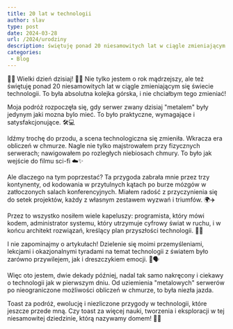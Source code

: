 ```yaml
---
title: 20 lat w technologii
author: slav
type: post
date: 2024-03-28
url: /2024/urodziny
description: świętuję ponad 20 niesamowitych lat w ciągle zmieniającym się świecie technologii. To była absolutna kolejka górska, i nie chciałbym tego zmieniać!
categories:
 - Blog
---
```


🎈🎉 Wielki dzień dzisiaj! 🎉🎈 Nie tylko jestem o rok mądrzejszy, ale też świętuję ponad 20 niesamowitych lat w ciągle zmieniającym się świecie technologii. To była absolutna kolejka górska, i nie chciałbym tego zmieniać!

Moja podróż rozpoczęła się, gdy serwer zwany dzisiaj "metalem" były jedynym jaki mozna bylo mieć. To było praktyczne, wymagające i satysfakcjonujące. 🛠️💻

Idźmy trochę do przodu, a scena technologiczna się zmieniła. Wkracza era obliczeń w chmurze. Nagle nie tylko majstrowałem przy fizycznych serwerach; nawigowałem po rozległych niebiosach chmury. To było jak wejście do filmu sci-fi ☁️✨

Ale dlaczego na tym poprzestać? Ta przygoda zabrała mnie przez trzy kontynenty, od kodowania w przytulnych kątach po burze mózgów w zatłoczonych salach konferencyjnych. Miałem radość z przyczynienia się do setek projektów, każdy z własnym zestawem wyzwań i triumfów. 🌍✈️

Przez to wszystko nosiłem wiele kapeluszy: programista, który mówi kodem, administrator systemu, który utrzymuje cyfrowy świat w ruchu, i w końcu architekt rozwiązań, kreślący plan przyszłości technologii. 🎩🔧

I nie zapominajmy o artykułach! Dzielenie się moimi przemyśleniami, lekcjami i okazjonalnymi tyradami na temat technologii z światem było zarówno przywilejem, jak i dreszczykiem emocji. 📝🗣️

Więc oto jestem, dwie dekady później, nadal tak samo nakręcony i ciekawy o technologii jak w pierwszym dniu. Od uziemienia "metalowych" serwerów po nieograniczone możliwości obliczeń w chmurze, to była niezła jazda.

Toast za podróż, ewolucję i niezliczone przygody w technologii, które jeszcze przede mną. Czy toast za więcej nauki, tworzenia i eksploracji w tej niesamowitej dziedzinie, którą nazywamy domem! 🥂🚀
